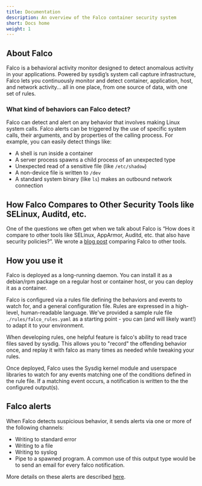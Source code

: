 ```yaml
---
title: Documentation
description: An overview of the Falco container security system
short: Docs home
weight: 1
---
```


## About Falco

Falco is a behavioral activity monitor designed to detect anomalous activity in your applications. Powered by sysdig’s system call capture infrastructure, Falco lets you continuously monitor and detect container, application, host, and network activity... all in one place, from one source of data, with one set of rules.

### What kind of behaviors can Falco detect?

Falco can detect and alert on any behavior that involves making Linux system calls. Falco alerts can be triggered by the use of specific system calls, their arguments, and by properties of the calling process. For example, you can easily detect things like:

* A shell is run inside a container
* A server process spawns a child process of an unexpected type
* Unexpected read of a sensitive file (like `/etc/shadow`)
* A non-device file is written to `/dev`
* A standard system binary (like `ls`) makes an outbound network connection

## How Falco Compares to Other Security Tools like SELinux, Auditd, etc.

One of the questions we often get when we talk about Falco is “How does it compare to other tools like SELinux, AppArmor, Auditd, etc. that also have security policies?”. We wrote a [blog post](https://sysdig.com/blog/selinux-seccomp-falco-technical-discussion/) comparing Falco to other tools.

## How you use it

Falco is deployed as a long-running daemon. You can install it as a debian/rpm package on a regular host or container host, or you can deploy it as a container.

Falco is configured via a rules file defining the behaviors and events to watch for, and a general configuration file. Rules are expressed in a high-level, human-readable language. We've provided a sample rule file `./rules/falco_rules.yaml` as a starting point - you can (and will likely want!) to adapt it to your environment.

When developing rules, one helpful feature is falco's ability to read trace files saved by sysdig. This allows you to "record" the offending behavior once, and replay it with falco as many times as needed while tweaking your rules.

Once deployed, Falco uses the Sysdig kernel module and userspace libraries to watch for any events matching one of the conditions defined in the rule file. If a matching event occurs, a notification is written to the the configured output(s).

## Falco alerts

When Falco detects suspicious behavior, it sends alerts via one or more of the following channels:

* Writing to standard error
* Writing to a file
* Writing to syslog
* Pipe to a spawned program. A common use of this output type would be to send an email for every falco notification.

More details on these alerts are described [here](alerts).